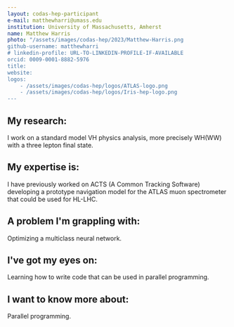 ```yaml
---
layout: codas-hep-participant
e-mail: matthewharri@umass.edu
institution: University of Massachusetts, Amherst
name: Matthew Harris
photo: "/assets/images/codas-hep/2023/Matthew-Harris.png
github-username: matthewharri
# linkedin-profile: URL-TO-LINKEDIN-PROFILE-IF-AVAILABLE
orcid: 0009-0001-8882-5976
title:
website:
logos:
    - /assets/images/codas-hep/logos/ATLAS-logo.png
    - /assets/images/codas-hep/logos/Iris-hep-logo.png
---
```

## My research:
I work on a standard model VH physics analysis, more precisely WH(WW) with a three lepton final state.

## My expertise is:
I have previously worked on ACTS (A Common Tracking Software) developing a prototype navigation model for the ATLAS muon spectrometer that could be used for HL-LHC.

## A problem I'm grappling with:
Optimizing a multiclass neural network.

## I've got my eyes on:
Learning how to write code that can be used in parallel programming.

## I want to know more about:
Parallel programming.